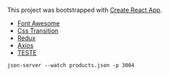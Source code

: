 This project was bootstrapped with [Create React App](https://github.com/facebook/create-react-app).

* [Font Awesome](https://fontawesome.com/how-to-use/on-the-web/using-with/react)
* [Css Transition](http://reactcommunity.org/react-transition-group/css-transition/)
* [Redux](https://medium.com/@stowball/a-dummys-guide-to-redux-and-thunk-in-react-d8904a7005d3)
* [Axios](https://github.com/axios/axios)
* [TESTE](https://github.com/akiran/react-slick)
```
json-server --watch products.json -p 3004
```